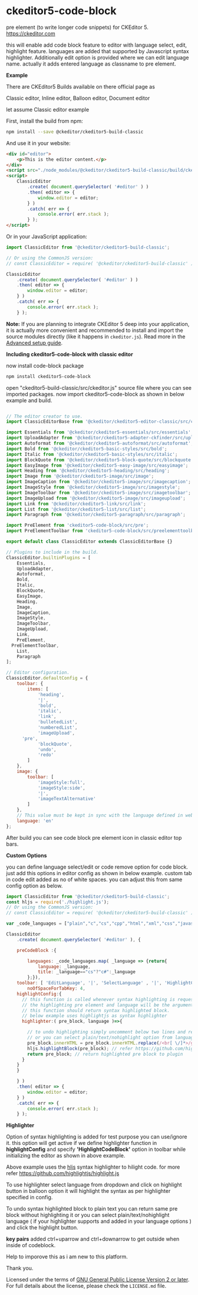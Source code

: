# ckeditor5-code-block
pre element (to write longer code snippets) for CKEditor 5. https://ckeditor.com


this will enable add code block feature to editor with language select, edit, highlight feature. languages are added that supported by Javascript syntax highlighter. Additionally edit option is provided where we can edit language name. actually it adds entered language as classname to pre element.

**Example**

There are CKEditor5 Builds available on there official page as

Classic editor,
Inline editor,
Balloon editor,
Document editor

let assume Classic editor example

First, install the build from npm:

```bash
npm install --save @ckeditor/ckeditor5-build-classic
```

And use it in your website:

```html
<div id="editor">
	<p>This is the editor content.</p>
</div>
<script src="./node_modules/@ckeditor/ckeditor5-build-classic/build/ckeditor.js"></script>
<script>
	ClassicEditor
		.create( document.querySelector( '#editor' ) )
		.then( editor => {
			window.editor = editor;
		} )
		.catch( err => {
			console.error( err.stack );
		} );
</script>
```

Or in your JavaScript application:

```js
import ClassicEditor from '@ckeditor/ckeditor5-build-classic';

// Or using the CommonJS version:
// const ClassicEditor = require( '@ckeditor/ckeditor5-build-classic' );

ClassicEditor
	.create( document.querySelector( '#editor' ) )
	.then( editor => {
		window.editor = editor;
	} )
	.catch( err => {
		console.error( err.stack );
	} );
```

**Note:** If you are planning to integrate CKEditor 5 deep into your application, it is actually more convenient and recommended to install and import the source modules directly (like it happens in `ckeditor.js`). Read more in the [Advanced setup guide](https://docs.ckeditor.com/ckeditor5/latest/builds/guides/integration/advanced-setup.html).


**Including ckeditor5-code-block with classic editor**

now install code-block package

```bash
npm install ckeditor5-code-block
```


open "ckeditor5-build-classic/src/ckeditor.js" source file where you can see imported packages.
now import ckeditor5-code-block as shown in below example and build.

```js

// The editor creator to use.
import ClassicEditorBase from '@ckeditor/ckeditor5-editor-classic/src/classiceditor';

import Essentials from '@ckeditor/ckeditor5-essentials/src/essentials';
import UploadAdapter from '@ckeditor/ckeditor5-adapter-ckfinder/src/uploadadapter';
import Autoformat from '@ckeditor/ckeditor5-autoformat/src/autoformat';
import Bold from '@ckeditor/ckeditor5-basic-styles/src/bold';
import Italic from '@ckeditor/ckeditor5-basic-styles/src/italic';
import BlockQuote from '@ckeditor/ckeditor5-block-quote/src/blockquote';
import EasyImage from '@ckeditor/ckeditor5-easy-image/src/easyimage';
import Heading from '@ckeditor/ckeditor5-heading/src/heading';
import Image from '@ckeditor/ckeditor5-image/src/image';
import ImageCaption from '@ckeditor/ckeditor5-image/src/imagecaption';
import ImageStyle from '@ckeditor/ckeditor5-image/src/imagestyle';
import ImageToolbar from '@ckeditor/ckeditor5-image/src/imagetoolbar';
import ImageUpload from '@ckeditor/ckeditor5-image/src/imageupload';
import Link from '@ckeditor/ckeditor5-link/src/link';
import List from '@ckeditor/ckeditor5-list/src/list';
import Paragraph from '@ckeditor/ckeditor5-paragraph/src/paragraph';

import PreElement from 'ckeditor5-code-block/src/pre';
import PreElementToolbar from 'ckeditor5-code-block/src/preelementtoolbar'; // pre element toolbar to edit its language class

export default class ClassicEditor extends ClassicEditorBase {}

// Plugins to include in the build.
ClassicEditor.builtinPlugins = [
	Essentials,
	UploadAdapter,
	Autoformat,
	Bold,
	Italic,
	BlockQuote,
	EasyImage,
	Heading,
	Image,
	ImageCaption,
	ImageStyle,
	ImageToolbar,
	ImageUpload,
	Link,
	PreElement,
  PreElementToolbar,
	List,
	Paragraph
];

// Editor configuration.
ClassicEditor.defaultConfig = {
	toolbar: {
		items: [
			'heading',
			'|',
			'bold',
			'italic',
			'link',
			'bulletedList',
			'numberedList',
			'imageUpload',
      'pre',
			'blockQuote',
			'undo',
			'redo'
		]
	},
	image: {
		toolbar: [
			'imageStyle:full',
			'imageStyle:side',
			'|',
			'imageTextAlternative'
		]
	},
	// This value must be kept in sync with the language defined in webpack.config.js.
	language: 'en'
};

```
After build you can see code block pre element icon in classic editor top bars.

**Custom Options**

you can define language select/edit or code remove option for code block. just add this options in editor config as shown in below example. custom tab in code edit added as no of white spaces. you can adjust this from same config option as below.

```js
import ClassicEditor from '@ckeditor/ckeditor5-build-classic';
const hljs = require('./highlight.js');
// Or using the CommonJS version:
// const ClassicEditor = require( '@ckeditor/ckeditor5-build-classic' );

var _code_languages = ["plain","c","cs","cpp","html","xml","css","javascript","python","sql","php","perl","ruby","markdown","auto"];

ClassicEditor
	.create( document.querySelector( '#editor' ), {

    preCodeBlock :{

		languages: _code_languages.map( _language => {return{
			language: _language,
			title: _language=="cs"?"c#":_language
		};}),
    toolbar: [ 'EditLanguage', '|', 'SelectLanguage' , '|', 'HighlightCodeBlock', '|', 'CloseCodeBlock'],
		noOfSpaceForTabKey: 4,
    highlightConfig:{
      // this function is called whenever syntax highlighting is requested.
      // the highlighting pre element and language will be the arguments for this function
      // this function should return syntax highlighted block.
      // below example uses highlightjs as syntax highlighter
      highlighter:( pre_block, language )=>{

        // to undo highlighting simply uncomment below two lines and return pre_block as is
        // or you can select plain/text/nohighlight option from language if highlighter supports
        pre_block.innerHTML = pre_block.innerHTML.replace(/<br[ \/]*>/gi, '\n');
        hljs.highlightBlock(pre_block); // refer https://github.com/highlightjs/highlight.js
        return pre_block; // return highlighted pre block to plugin
      }
    }
	}

	} )
	.then( editor => {
		window.editor = editor;
	} )
	.catch( err => {
		console.error( err.stack );
	} );
```
**Highlighter**

Option of syntax highlighting is added for test purpose you can use/ignore it. this option will get active if we define highlighter function in **highlightConfig** and specify **'HighlightCodeBlock'** option in toolbar while initializing the editor as shown in above example.

Above example uses the [hljs](https://github.com/highlightjs/highlight.js) syntax highlighter to hilight code. for more refer https://github.com/highlightjs/highlight.js

To use highlighter select language from dropdown and click on highlight button in balloon option it will highlight the syntax as per highlighter specified in config.

To undo syntax highlighted block to plain text you can return same pre block without highlighting it or you can select plain/text/nohighlight language ( if your highlighter supports and added in your language options ) and click the highlight button.


**key pairs**
added ctrl+uparrow and ctrl+downarrow to get outside when inside of codeblock.

Help to imporove this as i am new to this platform.

Thank you.

Licensed under the terms of [GNU General Public License Version 2 or later](http://www.gnu.org/licenses/gpl.html). For full details about the license, please check the `LICENSE.md` file.
